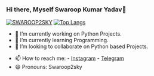 ### Hi there, Myself Swaroop Kumar Yadav👋

<!--
**S2Sofficial/S2sofficial** is a ✨ _special_ ✨ repository because its `README.md` (this file) appears on your GitHub profile.

Here are some ideas to get you started:-->
[![SWAROOP2SKY](https://github-readme-stats.vercel.app/api?username=s2sofficial&title_color=33f719&icon_color=fff957&text_color=ffffff&bg_color=000000&show_icons=true)](https://gitHub.com/s2sofficial/github-readme-stats)
[![Top Langs](https://github-readme-stats.vercel.app/api/top-langs/?username=s2sofficial&theme=codeSTACKr&layout=compact)](https://github.com/s2sofficial/github-readme-stats)

- 🔭 I’m currently working on Python Projects.
- 🌱 I’m currently learning Programming.
- 👯 I’m looking to collaborate on Python based Projects.
<!-- 🤔 I’m looking for help with ...
- 💬 Ask me about ...-->
- 📫 How to reach me: - [Instagram](https://instagram.com/Swaroop2sky)
                      - [Telegram](https://t.me/S2Sme)
- 😄 Pronouns: Swaroop2sky
<!-- ⚡ Fun fact: -->


